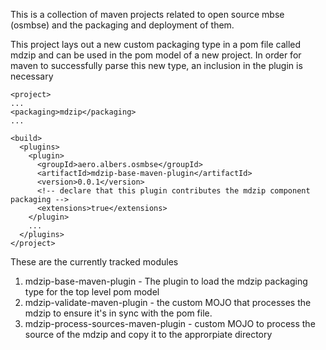 This is a collection of maven projects related to open source mbse (osmbse) and the packaging and deployment of them. 

This project lays out a new custom packaging type in a pom file called mdzip and can be used in the pom model of a new project. In order for maven to successfully parse this new type, an inclusion in the plugin is necessary

```
<project>
...
<packaging>mdzip</packaging>
...

<build>
  <plugins>
    <plugin>
      <groupId>aero.albers.osmbse</groupId>
      <artifactId>mdzip-base-maven-plugin</artifactId>
      <version>0.0.1</version>
      <!-- declare that this plugin contributes the mdzip component packaging -->
      <extensions>true</extensions>
    </plugin>
    ...
  </plugins>
</project>

```

These are the currently tracked modules
1. mdzip-base-maven-plugin - The plugin to load the mdzip packaging type for the top level pom model
1. mdzip-validate-maven-plugin - the custom MOJO that processes the mdzip to ensure it's in sync with the pom file. 
1. mdzip-process-sources-maven-plugin - custom MOJO to process the source of the mdzip and copy it to the approrpiate directory